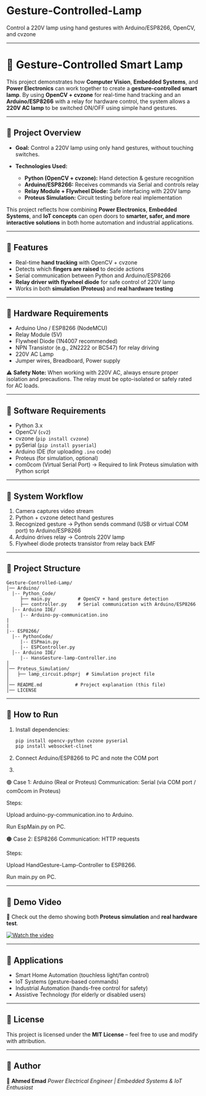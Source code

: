 # Gesture-Controlled-Lamp
Control a 220V lamp using hand gestures with Arduino/ESP8266, OpenCV, and cvzone



---

# 🤖 Gesture-Controlled Smart Lamp

This project demonstrates how **Computer Vision**, **Embedded Systems**, and **Power Electronics** can work together to create a **gesture-controlled smart lamp**.
By using **OpenCV + cvzone** for real-time hand tracking and an **Arduino/ESP8266** with a relay for hardware control, the system allows a **220V AC lamp** to be switched ON/OFF using simple hand gestures.

---

## 🔹 Project Overview

* **Goal:** Control a 220V lamp using only hand gestures, without touching switches.
* **Technologies Used:**

  * **Python (OpenCV + cvzone):** Hand detection & gesture recognition
  * **Arduino/ESP8266:** Receives commands via Serial and controls relay
  * **Relay Module + Flywheel Diode:** Safe interfacing with 220V lamp
  * **Proteus Simulation:** Circuit testing before real implementation

This project reflects how combining **Power Electronics**, **Embedded Systems**, and **IoT concepts** can open doors to **smarter, safer, and more interactive solutions** in both home automation and industrial applications.

---

## 🔹 Features

* Real-time **hand tracking** with OpenCV + cvzone
* Detects which **fingers are raised** to decide actions
* Serial communication between Python and Arduino/ESP8266
* **Relay driver with flywheel diode** for safe control of 220V lamp
* Works in both **simulation (Proteus)** and **real hardware testing**

---

## 🔹 Hardware Requirements

* Arduino Uno / ESP8266 (NodeMCU)
* Relay Module (5V)
* Flywheel Diode (1N4007 recommended)
* NPN Transistor (e.g., 2N2222 or BC547) for relay driving
* 220V AC Lamp
* Jumper wires, Breadboard, Power supply

⚠️ **Safety Note:** When working with 220V AC, always ensure proper isolation and precautions. The relay must be opto-isolated or safely rated for AC loads.

---

## 🔹 Software Requirements

* Python 3.x
* OpenCV (`cv2`)
* cvzone (`pip install cvzone`)
* pySerial (`pip install pyserial`)
* Arduino IDE (for uploading `.ino` code)
* Proteus (for simulation, optional)
* com0com (Virtual Serial Port) → Required to link Proteus simulation with Python script

---

## 🔹 System Workflow

1. Camera captures video stream
2. Python + cvzone detect hand gestures
3. Recognized gesture → Python sends command (USB or virtual COM port) to Arduino/ESP8266
4. Arduino drives relay → Controls 220V lamp
5. Flywheel diode protects transistor from relay back EMF

---

## 🔹 Project Structure

```
Gesture-Controlled-Lamp/
│── Arduino/
  |-- Python_Code/
     ├── main.py          # OpenCV + hand gesture detection
     ├── controller.py    # Serial communication with Arduino/ESP8266
  │-- Arduino IDE/
     |-- Arduino-py-communication.ino
|
|
|-- ESP8266/
  |-- PythonCode/
     |-- ESPmain.py
     |-- ESPController.py
  │-- Arduino IDE/
     |-- HansGesture-lamp-Controller.ino
│
│── Proteus_Simulation/
│   ├── lamp_circuit.pdsprj  # Simulation project file
│
│── README.md            # Project explanation (this file)
│── LICENSE              
```

---

## 🔹 How to Run


1. Install dependencies:

   ```bash
   pip install opencv-python cvzone pyserial
   pip install websocket-clinet
   ```
2. Connect Arduino/ESP8266 to PC and note the COM port

3.
🟢 Case 1: Arduino (Real or Proteus)
Communication: Serial (via COM port / com0com in Proteus)

Steps:

Upload arduino-py-communication.ino to Arduino.

Run EspMain.py on PC.

🟠 Case 2: ESP8266
Communication: HTTP requests

Steps:

Upload HandGesture-Lamp-Controller to ESP8266.

Run main.py on PC.


---

## 🔹 Demo Video

🎥 Check out the demo showing both **Proteus simulation** and **real hardware test**.


[![Watch the video](https://img.youtube.com/vi/Wrxbg5m6t_M/0.jpg)](https://youtu.be/Wrxbg5m6t_M)


---

## 🔹 Applications

* Smart Home Automation (touchless light/fan control)
* IoT Systems (gesture-based commands)
* Industrial Automation (hands-free control for safety)
* Assistive Technology (for elderly or disabled users)

---

## 🔹 License

This project is licensed under the **MIT License** – feel free to use and modify with attribution.

---

## 🔹 Author

👤 **Ahmed Emad**
*Power Electrical Engineer | Embedded Systems & IoT Enthusiast*

